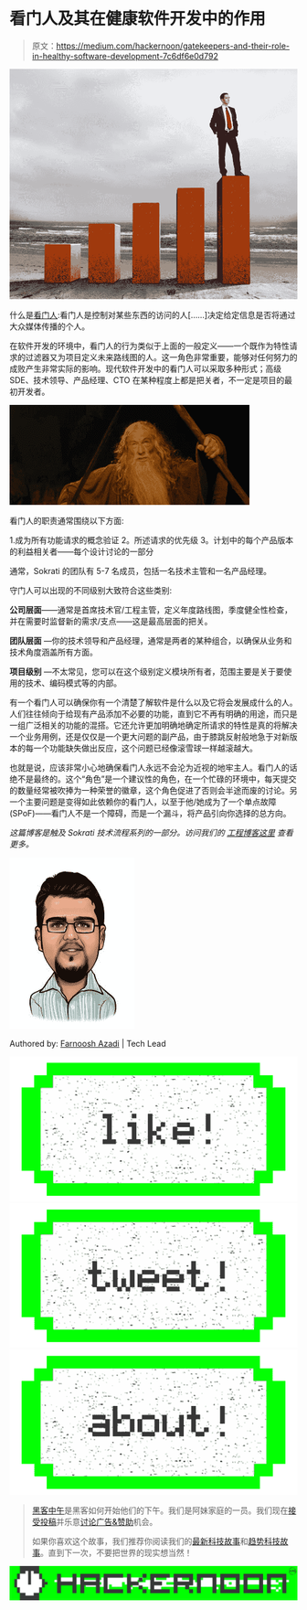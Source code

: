 # 看门人及其在健康软件开发中的作用

> 原文：<https://medium.com/hackernoon/gatekeepers-and-their-role-in-healthy-software-development-7c6df6e0d792>

![](img/617e850db4852a34d99bdaab08e57769.png)

什么是[看门人](https://en.wikipedia.org/wiki/Gatekeeper):看门人是控制对某些东西的访问的人[……]决定给定信息是否将通过大众媒体传播的个人。

在软件开发的环境中，看门人的行为类似于上面的一般定义——一个既作为特性请求的过滤器又为项目定义未来路线图的人。这一角色非常重要，能够对任何努力的成败产生非常实际的影响。现代软件开发中的看门人可以采取多种形式；高级 SDE、技术领导、产品经理、CTO 在某种程度上都是把关者，不一定是项目的最初开发者。

![](img/5fa01c5b20115e136604064a36068d03.png)

看门人的职责通常围绕以下方面:

1.成为所有功能请求的概念验证
2。所述请求的优先级
3。计划中的每个产品版本的利益相关者——每个设计讨论的一部分

通常，Sokrati 的团队有 5-7 名成员，包括一名技术主管和一名产品经理。

守门人可以出现的不同级别大致符合这些类别:

**公司层面**——通常是首席技术官/工程主管，定义年度路线图，季度健全性检查，并在需要时监督新的需求/支点——这是最高层面的把关。

**团队层面** —你的技术领导和产品经理，通常是两者的某种组合，以确保从业务和技术角度涵盖所有方面。

**项目级别** —不太常见，您可以在这个级别定义模块所有者，范围主要是关于要使用的技术、编码模式等的内部。

有一个看门人可以确保你有一个清楚了解软件是什么以及它将会发展成什么的人。人们往往倾向于给现有产品添加不必要的功能，直到它不再有明确的用途，而只是一组广泛相关的功能的混搭。它还允许更加明确地确定所请求的特性是真的将解决一个业务用例，还是仅仅是一个更大问题的副产品，由于膝跳反射般地急于对新版本的每一个功能缺失做出反应，这个问题已经像滚雪球一样越滚越大。

也就是说，应该非常小心地确保看门人永远不会沦为近视的地牢主人。看门人的话绝不是最终的。这个“角色”是一个建议性的角色，在一个忙碌的环境中，每天提交的数量经常被吹捧为一种荣誉的徽章，这个角色促进了否则会半途而废的讨论。另一个主要问题是变得如此依赖你的看门人，以至于他/她成为了一个单点故障(SPoF)——看门人不是一个障碍，而是一个漏斗，将产品引向你选择的总方向。

*这篇博客是触及 Sokrati 技术流程系列的一部分。访问我们的* [*工程博客这里*](https://sokrati.com/engineering/) *查看更多。*

![](img/da2f33ea02c7166b6bfa7d2cabd43621.png)

Authored by: [Farnoosh Azadi](mailto:farnoosh.azadi@sokrati.com) | Tech Lead

[![](img/50ef4044ecd4e250b5d50f368b775d38.png)](http://bit.ly/HackernoonFB)[![](img/979d9a46439d5aebbdcdca574e21dc81.png)](https://goo.gl/k7XYbx)[![](img/2930ba6bd2c12218fdbbf7e02c8746ff.png)](https://goo.gl/4ofytp)

> [黑客中午](http://bit.ly/Hackernoon)是黑客如何开始他们的下午。我们是阿妹家庭的一员。我们现在[接受投稿](http://bit.ly/hackernoonsubmission)并乐意[讨论广告&赞助](mailto:partners@amipublications.com)机会。
> 
> 如果你喜欢这个故事，我们推荐你阅读我们的[最新科技故事](http://bit.ly/hackernoonlatestt)和[趋势科技故事](https://hackernoon.com/trending)。直到下一次，不要把世界的现实想当然！

![](img/be0ca55ba73a573dce11effb2ee80d56.png)